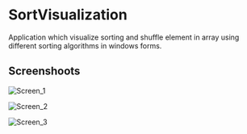 # SortVisualization
Application which visualize sorting and shuffle element in array using different sorting algorithms in windows forms.   

## Screenshoots

![Screen_1](https://i.ibb.co/txMPgHW/sort1.png)

![Screen_2](https://i.ibb.co/7tnGNC9/sort2.png)

![Screen_3](https://i.ibb.co/89dXzXC/sort3.png)
